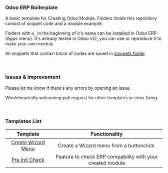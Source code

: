 ### Odoo ERP Boilerplate
A basic template for Creating Odoo Module. Folders inside this repository
consist of snippet code and a module example.

Folders with `m_` in the beginning of it's name can be installed in Odoo ERP (Apps menu). It's already tested in Odoo v12, you can use
or reproduce it to make your own module.

All snippets that contain block of codes are saved in [snippets folder](https://github.com/altela/odoo-boilerplate/tree/main/snippets).
<br />
<br />
<br />
### Issues & Improvement
Please let me know if there's any errors by opening an issue.

Wholeheartedly welcoming pull request for other templates or error fixing.
<br />
<br />
<br />
### Templates List
**Template**|**Functionality**
:-----:|:-----:
[Create Wizard Menu](https://github.com/altela/odoo-boilerplate/tree/main/m\_create\_wizard)|Create a Wizard menu from a buttonclick.
[Pre Init Check](https://github.com/altela/odoo-boilerplate/tree/main/m\_pre\_init\_check)|Feature to check ERP compability with your created module

